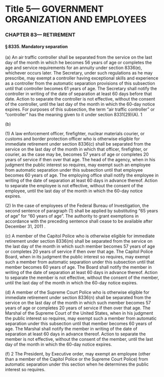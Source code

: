 
# Title 5— GOVERNMENT ORGANIZATION AND EMPLOYEES
### CHAPTER 83— RETIREMENT
#### § 8335. Mandatory separation

(a) An air traffic controller shall be separated from the service on the last day of the month in which he becomes 56 years of age or completes the age and service requirements for an annuity under section 8336(e), whichever occurs later. The Secretary, under such regulations as he may prescribe, may exempt a controller having exceptional skills and experience as a controller from the automatic separation provisions of this subsection until that controller becomes 61 years of age. The Secretary shall notify the controller in writing of the date of separation at least 60 days before that date. Action to separate the controller is not effective, without the consent of the controller, until the last day of the month in which the 60-day notice expires. For purposes of this subsection, the term “air traffic controller” or “controller” has the meaning given to it under section 8331(29)(A). 1

(b)

(1) A law enforcement officer, firefighter, nuclear materials courier, or customs and border protection officer who is otherwise eligible for immediate retirement under section 8336(c) shall be separated from the service on the last day of the month in which that officer, firefighter, or courier, as the case may be, becomes 57 years of age or completes 20 years of service if then over that age. The head of the agency, when in his judgment the public interest so requires, may exempt such an employee from automatic separation under this subsection until that employee becomes 60 years of age. The employing office shall notify the employee in writing of the date of separation at least 60 days in advance thereof. Action to separate the employee is not effective, without the consent of the employee, until the last day of the month in which the 60-day notice expires.

(2) In the case of employees of the Federal Bureau of Investigation, the second sentence of paragraph (1) shall be applied by substituting “65 years of age” for “60 years of age”. The authority to grant exemptions in accordance with the preceding sentence shall cease to be available after December 31, 2011 .

(c) A member of the Capitol Police who is otherwise eligible for immediate retirement under section 8336(m) shall be separated from the service on the last day of the month in which such member becomes 57 years of age or completes 20 years of service if then over that age. The Capitol Police Board, when in its judgment the public interest so requires, may exempt such a member from automatic separation under this subsection until that member becomes 60 years of age. The Board shall notify the member in writing of the date of separation at least 60 days in advance thereof. Action to separate the member is not effective, without the consent of the member, until the last day of the month in which the 60-day notice expires.

(d) A member of the Supreme Court Police who is otherwise eligible for immediate retirement under section 8336(n) shall be separated from the service on the last day of the month in which such member becomes 57 years of age or completes 20 years of service if then over that age. The Marshal of the Supreme Court of the United States, when in his judgment the public interest so requires, may exempt such a member from automatic separation under this subsection until that member becomes 60 years of age. The Marshal shall notify the member in writing of the date of separation at least 60 days in advance thereof. Action to separate the member is not effective, without the consent of the member, until the last day of the month in which the 60-day notice expires.

(f) 2 The President, by Executive order, may exempt an employee (other than a member of the Capitol Police or the Supreme Court Police) from automatic separation under this section when he determines the public interest so requires.
